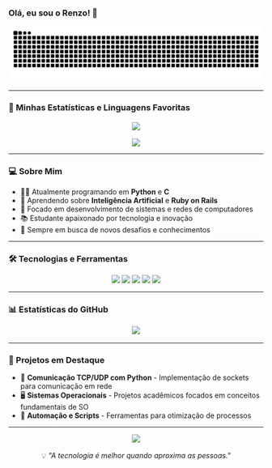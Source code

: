 ### Olá, eu sou o Renzo! 👋

<p align="center">
  <a href="https://github.com/Renzo-Tognella">
    <img src="https://raw.githubusercontent.com/Renzo-Tognella/Renzo-Tognella/output/github-contribution-grid-snake.svg" alt="Snake animation">
  </a>
</p>

---

### 🚀 Minhas Estatísticas e Linguagens Favoritas

<p align="center">
  <a href="https://github.com/Renzo-Tognella">
    <img align="center" src="https://github-readme-stats.vercel.app/api/top-langs/?username=Renzo-Tognella&layout=compact&theme=tokyonight&hide=html,css&langs_count=8" />
  </a>
</p>

<p align="center">
  <a href="https://github.com/Renzo-Tognella">
    <img align="center" src="https://github-readme-stats.vercel.app/api?username=Renzo-Tognella&show_icons=true&theme=tokyonight&include_all_commits=true&count_private=true" />
  </a>
</p>

---

### 💻 Sobre Mim

- 👨‍💻 Atualmente programando em **Python** e **C**
- 🧠 Aprendendo sobre **Inteligência Artificial** e **Ruby on Rails**
- 🎯 Focado em desenvolvimento de sistemas e redes de computadores
- 📚 Estudante apaixonado por tecnologia e inovação
- 🌱 Sempre em busca de novos desafios e conhecimentos

---

### 🛠️ Tecnologias e Ferramentas

<p align="center">
  <img src="https://img.shields.io/badge/Python-3776AB?style=for-the-badge&logo=python&logoColor=white" />
  <img src="https://img.shields.io/badge/C-00599C?style=for-the-badge&logo=c&logoColor=white" />
  <img src="https://img.shields.io/badge/Ruby_on_Rails-CC0000?style=for-the-badge&logo=ruby-on-rails&logoColor=white" />
  <img src="https://img.shields.io/badge/Git-F05032?style=for-the-badge&logo=git&logoColor=white" />
  <img src="https://img.shields.io/badge/Linux-FCC624?style=for-the-badge&logo=linux&logoColor=black" />
</p>

---

### 📊 Estatísticas do GitHub

<p align="center">
  <img src="https://github-readme-streak-stats.herokuapp.com/?user=Renzo-Tognella&theme=tokyonight" />
</p>

---

### 🎯 Projetos em Destaque

- 🐍 **Comunicação TCP/UDP com Python** - Implementação de sockets para comunicação em rede
- 🖥️ **Sistemas Operacionais** - Projetos acadêmicos focados em conceitos fundamentais de SO
- 🔄 **Automação e Scripts** - Ferramentas para otimização de processos

---

<p align="center">
  <img src="https://komarev.com/ghpvc/?username=Renzo-Tognella&color=blue&style=flat-square&label=Visualizações+do+Perfil" />
</p>

<p align="center">
  💡 <em>"A tecnologia é melhor quando aproxima as pessoas."</em>
</p>